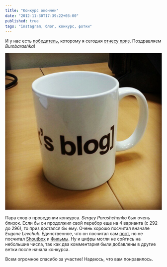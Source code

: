 ```yaml
---
title: "Конкурс окончен"
date: "2012-11-30T17:39:22+03:00"
published: true
tags: "instagram, блог, конкурс, фотки"
---
```


И у нас есть [победитель](/post/sixmonths/), которому я сегодня [отнесу приз](/post/endofcompetition2).
Поздравляем *Bumbarashka*!

![Приз](/images/photos/instagram/prize.jpg "Приз")

Пара слов о проведении конкурса. *Sergey Parashchenko* был очень близок. Если бы он продолжил свой перебор еще
на 4 варианта (с 292 до 296), то приз достался бы ему. Очень хорошо посчитал вначале *Eugene Levchuk*.
Единственное, что он посчитал сам [пост](http://dikmax.name/post/sixmonths), но не посчитал
[Shoutbox](http://dikmax.name/shoutbox) и [Фильмы](http://dikmax.name/latest). Ну и цифры могли не сойтись
на небольшие числа, так как два комментария были добавлены в другие ветки после начала конкурса.

Всем огромное спасибо за участие! Надеюсь, что вам понравилось.
